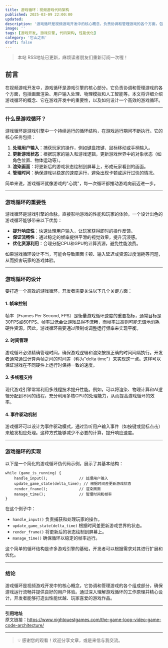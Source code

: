 ```yaml
---
title: 游戏循环：视频游戏代码架构
published: 2025-03-09 22:00:00
updated: 
description: '游戏循环是视频游戏开发中的核心概念，负责协调和管理游戏的各个方面，包括画面渲染、用户输入处理、物理模拟和人工智能等。本文详细介绍游戏循环的概念、重要性及如何设计一个高效的游戏循环。'
image: ''
tags: [游戏开发, 游戏引擎, 代码架构, 性能优化]
category: '它山之石'
draft: false
---
```


> 本站 RSS地址已更新，麻烦读者朋友们重新订阅一次喔！

## 前言

在视频游戏开发中，游戏循环是游戏引擎的核心部分。它负责协调和管理游戏的各个方面，包括画面渲染、用户输入处理、物理模拟和人工智能等。本文将详细介绍游戏循环的概念、它在游戏开发中的重要性，以及如何设计一个高效的游戏循环。

---

### 什么是游戏循环？

游戏循环是游戏引擎中一个持续运行的循环结构，在游戏运行期间不断执行。它的核心任务包括：

1. **处理用户输入**：捕获玩家的操作，例如键盘按键、鼠标移动或手柄输入。
2. **更新游戏状态**：根据玩家的输入和游戏逻辑，更新游戏世界中的对象状态（如角色位置、物体运动等）。
3. **渲染画面**：将更新后的游戏状态绘制到屏幕上，形成玩家看到的画面。
4. **管理时间**：确保游戏以稳定的速度运行，避免出现卡顿或运行过快的情况。

简单来说，游戏循环就像游戏的"心跳"，每一次循环都推动游戏向前迈进一步。

---

### 游戏循环的重要性

游戏循环是游戏引擎的命脉，直接影响游戏的性能和玩家的体验。一个设计出色的游戏循环能够带来以下优势：

- **提升响应性**：快速处理用户输入，让玩家获得即时的操作反馈。
- **保证流畅性**：通过稳定的帧率提供平滑的视觉效果，提升沉浸感。
- **优化资源利用**：合理分配CPU和GPU的计算资源，避免性能浪费。

如果游戏循环设计不当，可能会导致画面卡顿、输入延迟或资源过度消耗等问题，从而损害玩家的游戏体验。

---

### 游戏循环的设计

要打造一个高效的游戏循环，开发者需要关注以下几个关键方面：

#### 1. 帧率控制

帧率（Frames Per Second, FPS）是衡量游戏循环速度的重要指标，通常目标是30FPS或60FPS。帧率过低会让游戏显得不流畅，而帧率过高则可能无谓地消耗硬件资源。因此，游戏循环需要通过限制或调整运行频率来实现平衡。

#### 2. 时间管理

游戏循环必须精确管理时间，确保游戏逻辑和渲染按照正确的时间间隔执行。开发者通常通过计算两帧之间的时间差（称为"delta time"）来实现这一点。这样可以保证游戏在不同硬件上运行时保持一致的速度。

#### 3. 多线程支持

现代游戏引擎常常利用多线程技术提升性能。例如，可以将渲染、物理计算和AI逻辑分配到不同的线程，充分利用多核CPU的处理能力，从而提高游戏循环的效率。

#### 4. 事件驱动机制

游戏循环可以设计为事件驱动模式，通过监听用户输入事件（如按键或鼠标点击）来触发相应处理。这种方式能够减少不必要的计算，提升响应速度。

---

### 游戏循环的实现

以下是一个简化的游戏循环伪代码示例，展示了其基本结构：

```pseudocode
while (game_is_running) {
    handle_input();              // 处理用户输入
    update_game_state(delta_time); // 根据时间差更新游戏状态
    render_frame();              // 渲染画面
    manage_time();               // 管理时间和帧率
}
```

在这个例子中：

- `handle_input()` 负责捕获和处理玩家的操作。
- `update_game_state(delta_time)` 根据时间差更新游戏世界的状态。
- `render_frame()` 将更新后的状态绘制到屏幕上。
- `manage_time()` 确保循环以稳定的帧率运行。

这个简单的循环结构是许多游戏引擎的基础，开发者可以根据需求对其进行扩展和优化。

---

### 结论

游戏循环是视频游戏开发中的核心概念，它协调和管理游戏的各个组成部分，确保游戏运行流畅并提供良好的用户体验。通过深入理解游戏循环的工作原理并精心设计，开发者能够打造出性能优越、玩家喜爱的游戏作品。

---

**引用地址**  
原文链接：https://www.nightquestgames.com/the-game-loop-video-game-code-architecture/

---

> 💡 感谢您的观看！欢迎分享文章，或是来信与我交流。

